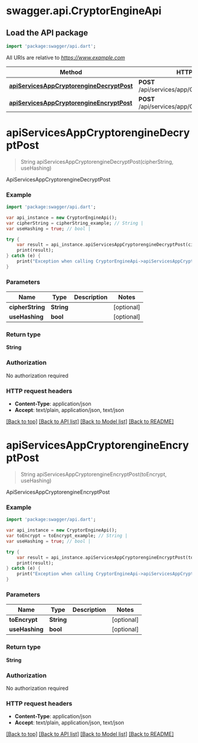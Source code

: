 # swagger.api.CryptorEngineApi

## Load the API package
```dart
import 'package:swagger/api.dart';
```

All URIs are relative to *https://www.example.com*

Method | HTTP request | Description
------------- | ------------- | -------------
[**apiServicesAppCryptorengineDecryptPost**](CryptorEngineApi.md#apiServicesAppCryptorengineDecryptPost) | **POST** /api/services/app/CryptorEngine/Decrypt | ApiServicesAppCryptorengineDecryptPost
[**apiServicesAppCryptorengineEncryptPost**](CryptorEngineApi.md#apiServicesAppCryptorengineEncryptPost) | **POST** /api/services/app/CryptorEngine/Encrypt | ApiServicesAppCryptorengineEncryptPost


# **apiServicesAppCryptorengineDecryptPost**
> String apiServicesAppCryptorengineDecryptPost(cipherString, useHashing)

ApiServicesAppCryptorengineDecryptPost



### Example 
```dart
import 'package:swagger/api.dart';

var api_instance = new CryptorEngineApi();
var cipherString = cipherString_example; // String | 
var useHashing = true; // bool | 

try { 
    var result = api_instance.apiServicesAppCryptorengineDecryptPost(cipherString, useHashing);
    print(result);
} catch (e) {
    print("Exception when calling CryptorEngineApi->apiServicesAppCryptorengineDecryptPost: $e\n");
}
```

### Parameters

Name | Type | Description  | Notes
------------- | ------------- | ------------- | -------------
 **cipherString** | **String**|  | [optional] 
 **useHashing** | **bool**|  | [optional] 

### Return type

**String**

### Authorization

No authorization required

### HTTP request headers

 - **Content-Type**: application/json
 - **Accept**: text/plain, application/json, text/json

[[Back to top]](#) [[Back to API list]](../README.md#documentation-for-api-endpoints) [[Back to Model list]](../README.md#documentation-for-models) [[Back to README]](../README.md)

# **apiServicesAppCryptorengineEncryptPost**
> String apiServicesAppCryptorengineEncryptPost(toEncrypt, useHashing)

ApiServicesAppCryptorengineEncryptPost



### Example 
```dart
import 'package:swagger/api.dart';

var api_instance = new CryptorEngineApi();
var toEncrypt = toEncrypt_example; // String | 
var useHashing = true; // bool | 

try { 
    var result = api_instance.apiServicesAppCryptorengineEncryptPost(toEncrypt, useHashing);
    print(result);
} catch (e) {
    print("Exception when calling CryptorEngineApi->apiServicesAppCryptorengineEncryptPost: $e\n");
}
```

### Parameters

Name | Type | Description  | Notes
------------- | ------------- | ------------- | -------------
 **toEncrypt** | **String**|  | [optional] 
 **useHashing** | **bool**|  | [optional] 

### Return type

**String**

### Authorization

No authorization required

### HTTP request headers

 - **Content-Type**: application/json
 - **Accept**: text/plain, application/json, text/json

[[Back to top]](#) [[Back to API list]](../README.md#documentation-for-api-endpoints) [[Back to Model list]](../README.md#documentation-for-models) [[Back to README]](../README.md)

